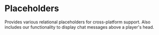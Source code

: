 ﻿# Placeholders
Provides various relational placeholders for cross-platform support.
Also includes our functionality to display chat messages above a player's head.
